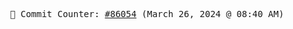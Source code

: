 <p align="center">
    <samp>
        📮 Commit Counter: <a href="https://github.com/Javascript-void0/Javascript-void0/commits/main">#86054</a> (March 26, 2024 @ 08:40 AM)
    </samp>
</p>